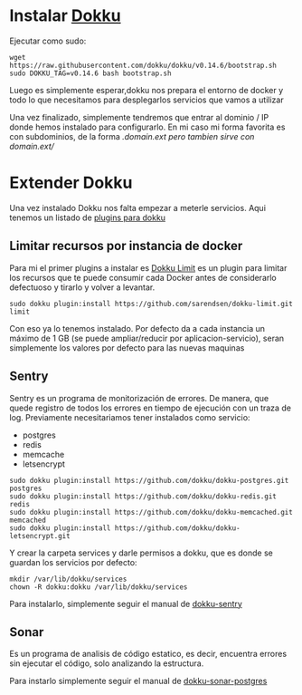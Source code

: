 # Instalar [Dokku](https://github.com/dokku/dokku)

Ejecutar como sudo:

```
wget https://raw.githubusercontent.com/dokku/dokku/v0.14.6/bootstrap.sh
sudo DOKKU_TAG=v0.14.6 bash bootstrap.sh
```

Luego es simplemente esperar,dokku nos prepara el entorno de docker y 
todo lo que necesitamos para desplegarlos servicios que vamos a utilizar 

Una vez finalizado, simplemente tendremos que entrar al dominio / IP 
donde hemos instalado para configurarlo. En mi caso mi forma favorita
es con subdominios, de la forma *.domain.ext pero tambien sirve con domain.ext/*

# Extender Dokku

Una vez instalado Dokku nos falta empezar a meterle servicios. Aqui tenemos un listado de [plugins para dokku](https://github.com/dokku/dokku/blob/master/docs/community/plugins.md)

## Limitar recursos por instancia de docker

Para mi el primer plugins a instalar es [Dokku Limit](https://github.com/sarendsen/dokku-limit) es un plugin para limitar los recursos que te puede consumir cada Docker antes de considerarlo defectuoso y tirarlo y volver a levantar. 

```
sudo dokku plugin:install https://github.com/sarendsen/dokku-limit.git limit
```

Con eso ya lo tenemos instalado. Por defecto da a cada instancia un máximo de 1 GB (se puede ampliar/reducir por aplicacion-servicio), seran simplemente los valores por defecto para las nuevas maquinas

## Sentry 

Sentry es un programa de monitorización de errores. De manera, que quede registro de todos los errores en tiempo de ejecución con un traza de log. Previamente necesitariamos tener instalados como servicio:
* postgres
* redis
* memcache
* letsencrypt

```
sudo dokku plugin:install https://github.com/dokku/dokku-postgres.git postgres
sudo dokku plugin:install https://github.com/dokku/dokku-redis.git redis
sudo dokku plugin:install https://github.com/dokku/dokku-memcached.git memcached
sudo dokku plugin:install https://github.com/dokku/dokku-letsencrypt.git
```
Y crear la carpeta services y darle permisos a dokku, que es donde se guardan los servicios por defecto:
```
mkdir /var/lib/dokku/services
chown -R dokku:dokku /var/lib/dokku/services
```
Para instalarlo, simplemente seguir el manual de [dokku-sentry](https://github.com/Jonatanmdez/dokku-sentry)


## Sonar

Es un programa de analisis de código estatico, es decir, encuentra errores sin ejecutar el código, solo analizando la estructura.

Para instarlo simplemente seguir el manual de [dokku-sonar-postgres](https://github.com/Jonatanmdez/dokku-sonar-postgres)

